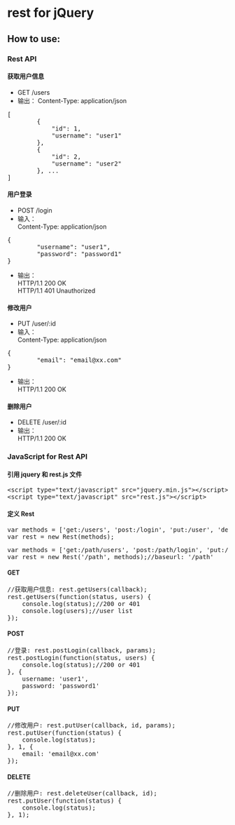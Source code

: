 # rest for jQuery

## How to use:

### Rest API

#### 获取用户信息
* GET /users
* 输出：
Content-Type: application/json  
<pre>
[
		{
			"id": 1,
			"username": "user1"
		}, 
		{
			"id": 2,
			"username": "user2"
		}, ...
]
</pre>

#### 用户登录
* POST /login
* 输入：  
Content-Type: application/json
<pre>
{
		"username": "user1",
		"password": "password1"
}
</pre>
* 输出：  
HTTP/1.1 200 OK  
HTTP/1.1 401 Unauthorized

#### 修改用户
* PUT /user/:id
* 输入：  
Content-Type: application/json
<pre>
{
		"email": "email@xx.com"
}
</pre>
* 输出：  
HTTP/1.1 200 OK  

#### 删除用户
* DELETE /user/:id
* 输出：  
HTTP/1.1 200 OK 

### JavaScript for Rest API

#### 引用 jquery 和 rest.js 文件
<pre>
&lt;script type="text/javascript" src="jquery.min.js"&gt;&lt;/script&gt;
&lt;script type="text/javascript" src="rest.js"&gt;&lt;/script&gt;
</pre>

#### 定义 Rest
<pre>
var methods = ['get:/users', 'post:/login', 'put:/user', 'delete:/user'];
var rest = new Rest(methods);
</pre>
<pre>
var methods = ['get:/path/users', 'post:/path/login', 'put:/path/user', 'delete:/path/user'];
var rest = new Rest('/path', methods);//baseurl: '/path'
</pre>

#### GET 
<pre>
//获取用户信息: rest.getUsers(callback);
rest.getUsers(function(status, users) {
	console.log(status);//200 or 401
	console.log(users);//user list
});
</pre>

#### POST
<pre>
//登录: rest.postLogin(callback, params);
rest.postLogin(function(status, users) {
	console.log(status);//200 or 401
}, {
	username: 'user1',
	password: 'password1'
});
</pre>

#### PUT
<pre>
//修改用户: rest.putUser(callback, id, params);
rest.putUser(function(status) {
	console.log(status);
}, 1, {
	email: 'email@xx.com'
});
</pre>

#### DELETE
<pre>
//删除用户: rest.deleteUser(callback, id);
rest.putUser(function(status) {
	console.log(status);
}, 1);
</pre>